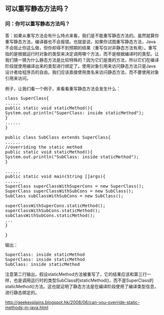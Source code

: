## 可以重写静态方法吗？

### 问：你可以重写静态方法吗？

答：如果从重写方法会有什么特点来看，我们是不能重写静态方法的。虽然就算你重写静态方法，编译器也不会报错。也就是说，如果你试图重写静态方法，Java不会阻止你这么做，但你却得不到预期的结果（重写仅对非静态方法有用）。重写指的是根据运行时对象的类型来决定调用哪个方法，而不是根据编译时的类型。让我们猜一猜为什么静态方法是比较特殊的？因为它们是类的方法，所以它们在编译阶段就使用编译出来的类型进行绑定了。使用对象引用来访问静态方法只是Java设计者给程序员的自由。我们应该直接使用类名来访问静态方法，而不要使用对象引用来访问。

例子，让我们看一个例子，来看看重写静态方法会发生什么：

<pre>
class SuperClass{
......
public static void staticMethod(){
System.out.println("SuperClass: inside staticMethod");
}
......
}

public class SubClass extends SuperClass{
......
//overriding the static method
public static void staticMethod(){
System.out.println("SubClass: inside staticMethod");
}

......
public static void main(String []args){
......
SuperClass superClassWithSuperCons = new SuperClass();
SuperClass superClassWithSubCons = new SubClass();
SubClass subClassWithSubCons = new SubClass();

superClassWithSuperCons.staticMethod();
superClassWithSubCons.staticMethod();
subClassWithSubCons.staticMethod();
...
}

}
</pre>

输出：

<pre>
SuperClass: inside staticMethod
SuperClass: inside staticMethod
SubClass: inside staticMethod
</pre>

注意第二行输出。假设staticMethod方法被重写了，它的结果应该和第三行一样，也是调用运行时的类型SubClass的staticMethod()，而不是SuperClass的staticMethod()方法。这也就证明了静态方法是在编译阶段使用了编译类型信息，进行静态绑定的。

http://geekexplains.blogspot.hk/2008/06/can-you-override-static-methods-in-java.html
